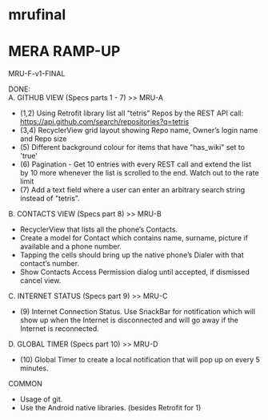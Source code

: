 # mrufinal  
# MERA RAMP-UP 
MRU-F-v1-FINAL  

DONE:  
A. GITHUB VIEW (Specs parts 1 - 7) >> MRU-A  
+ (1,2) Using Retrofit library list all “tetris” Repos by the REST API call:
        https://api.github.com/search/repositories?q=tetris 
+ (3,4) RecyclerView grid layout showing Repo name, Owner’s login name and Repo size
+ (5) Different background colour for items that have "has_wiki" set to 'true'
+ (6) Pagination - Get 10 entries with every REST call and extend the list by 10 more whenever the list is scrolled to the end. Watch out to the rate limit
+ (7) Add a text field where a user can enter an arbitrary search string instead of "tetris”.

B. CONTACTS VIEW  (Specs part 8) >> MRU-B  
+ RecyclerView that lists all the phone’s Contacts. 
+ Create a model for Contact which contains name, surname, picture if available and a phone number.
+ Tapping the cells should bring up the native phone’s Dialer with that contact’s number. 
+ Show Contacts Access Permission dialog until accepted, if dismissed cancel view.

C. INTERNET STATUS (Specs part 9) >> MRU-C
+ (9) Internet Connection Status. Use SnackBar for notification which will show up when the Internet is disconnected and will go away if the Internet is reconnected.

D. GLOBAL TIMER (Specs part 10) >> MRU-D
+ (10) Global Timer to create a local notification that will pop up on every 5 minutes.

COMMON
+ Usage of git. 
+ Use the Android native libraries. (besides Retrofit for 1)
